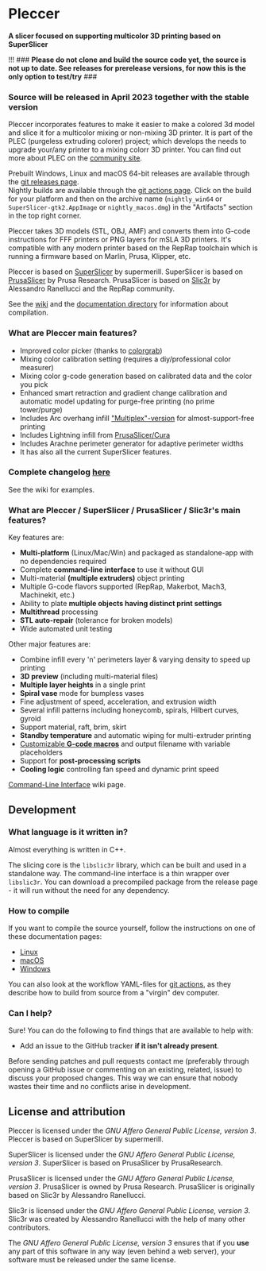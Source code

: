 # Pleccer

**A slicer focused on supporting multicolor 3D printing based on SuperSlicer**

!!! ### **Please do not clone and build the source code yet, the source is not up to date. See releases for prerelease versions, for now this is the only option to test/try** ###

### **Source will be released in April 2023 together with the stable version** ###

Pleccer incorporates features to make it easier to make a colored 3d model and slice it for a multicolor mixing or non-mixing 3D printer. It is part of the PLEC (purgeless extruding colorer) project; which develops the needs to upgrade your/any printer to a mixing colorr 3D printer. You can find out more about PLEC on the [community site](https://plec.community).

Prebuilt Windows, Linux and macOS 64-bit releases are available through the [git releases page](https://github.com/rvmn/Pleccer/releases).  
Nightly builds are available through the [git actions page](https://github.com/rvmn/Pleccer/actions). Click on the build for your platform and then on the archive name (`nightly_win64` or `SuperSlicer-gtk2.AppImage` or `nightly_macos.dmg`) in the "Artifacts" section in the top right corner.

Pleccer takes 3D models (STL, OBJ, AMF) and converts them into G-code
instructions for FFF printers or PNG layers for mSLA 3D printers. It's compatible with any modern printer based on the RepRap toolchain which is running a firmware based on Marlin, Prusa, Klipper, etc.

Pleccer is based on [SuperSlicer](https://github.com/supermerill/SuperSlicer) by supermerill.
SuperSlicer is based on [PrusaSlicer](https://github.com/prusa3d/PrusaSlicer) by Prusa Research.
PrusaSlicer is based on [Slic3r](https://github.com/Slic3r/Slic3r) by Alessandro Ranellucci and the RepRap community.

See the [wiki](https://github.com/rvmn/Pleccer/wiki) and
the [documentation directory](doc/) for information about compilation.

### What are Pleccer main features?

* Improved color picker (thanks to [colorgrab](https://github.com/nielssp/colorgrab))
* Mixing color calibration setting (requires a diy/professional color measurer)
* Mixing color g-code generation based on calibrated data and the color you pick
* Enhanced smart retraction and gradient change calibration and automatic model updating for purge-free printing (no prime tower/purge)
* Includes Arc overhang infill ["Multiplex"-version](https://github.com/stmcculloch/arc-overhang/issues/10) for almost-support-free printing
* Includes Lightning infill from [PrusaSlicer/Cura](https://blog.prusa3d.com/prusaslicer-2-5-is-here-new-perimeter-generator-step-file-support-lightning-infill-and-more_70562/)
* Includes Arachne perimeter generator for adaptive perimeter widths
* It has also all the current SuperSlicer features.

### Complete changelog [here](https://github.com/rvmn/Pleccer/wiki)

See the wiki for examples.

### What are Pleccer / SuperSlicer / PrusaSlicer / Slic3r's main features?

Key features are:

* **Multi-platform** (Linux/Mac/Win) and packaged as standalone-app with no dependencies required
* Complete **command-line interface** to use it without GUI
* Multi-material **(multiple extruders)** object printing
* Multiple G-code flavors supported (RepRap, Makerbot, Mach3, Machinekit, etc.)
* Ability to plate **multiple objects having distinct print settings**
* **Multithread** processing
* **STL auto-repair** (tolerance for broken models)
* Wide automated unit testing

Other major features are:

* Combine infill every 'n' perimeters layer & varying density to speed up printing
* **3D preview** (including multi-material files)
* **Multiple layer heights** in a single print
* **Spiral vase** mode for bumpless vases
* Fine adjustment of speed, acceleration, and extrusion width
* Several infill patterns including honeycomb, spirals, Hilbert curves, gyroid
* Support material, raft, brim, skirt
* **Standby temperature** and automatic wiping for multi-extruder printing
* [Customizable **G-code macros**](https://github.com/prusa3d/PrusaSlicer/wiki/Slic3r-Prusa-Edition-Macro-Language) and output filename with variable placeholders
* Support for **post-processing scripts**
* **Cooling logic** controlling fan speed and dynamic print speed

[Command-Line Interface](https://github.com/prusa3d/PrusaSlicer/wiki/Command-Line-Interface) wiki page.

## Development

### What language is it written in?

Almost everything is written in C++.

The slicing core is the `libslic3r` library, which can be built and used in a standalone way.
The command-line interface is a thin wrapper over `libslic3r`.
You can download a precompiled package from the release page - it will run without the need for any dependency.

### How to compile

If you want to compile the source yourself, follow the instructions on one of
these documentation pages:
* [Linux](doc/How%20to%20build%20-%20Linux%20et%20al.md)
* [macOS](doc/How%20to%20build%20-%20Mac%20OS.md)
* [Windows](doc/How%20to%20build%20-%20Windows.md)

You can also look at the workflow YAML-files for [git actions](https://github.com/supermerill/Slic3r/tree/master/.github/workflows), as they describe how to build from source from a "virgin" dev computer.

### Can I help?

Sure! You can do the following to find things that are available to help with:
* Add an issue to the GitHub tracker **if it isn't already present**.

Before sending patches and pull requests contact me (preferably through opening a GitHub issue or commenting on an existing, related, issue) to discuss your proposed
changes. This way we can ensure that nobody wastes their time and no conflicts arise in development.

## License and attribution
Pleccer is licensed under the _GNU Affero General Public License, version 3_.
Pleccer is based on SuperSlicer by supermerill.

SuperSlicer is licensed under the _GNU Affero General Public License, version 3_.
SuperSlicer is based on PrusaSlicer by PrusaResearch.

PrusaSlicer is licensed under the _GNU Affero General Public License, version 3_.
PrusaSlicer is owned by Prusa Research.
PrusaSlicer is originally based on Slic3r by Alessandro Ranellucci.

Slic3r is licensed under the _GNU Affero General Public License, version 3_.
Slic3r was created by Alessandro Ranellucci with the help of many other contributors.

The _GNU Affero General Public License, version 3_ ensures that if you **use** any part of this software in any way (even behind a web server), your software must be released under the same license.
